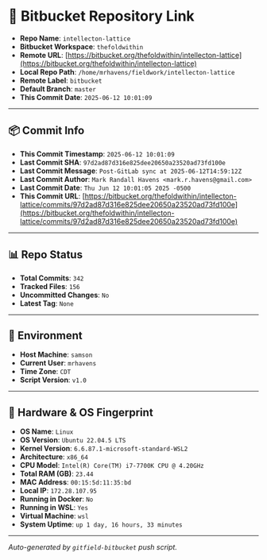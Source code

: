 # 🔗 Bitbucket Repository Link

- **Repo Name**: `intellecton-lattice`
- **Bitbucket Workspace**: `thefoldwithin`
- **Remote URL**: [https://bitbucket.org/thefoldwithin/intellecton-lattice](https://bitbucket.org/thefoldwithin/intellecton-lattice)
- **Local Repo Path**: `/home/mrhavens/fieldwork/intellecton-lattice`
- **Remote Label**: `bitbucket`
- **Default Branch**: `master`
- **This Commit Date**: `2025-06-12 10:01:09`

---

## 📦 Commit Info

- **This Commit Timestamp**: `2025-06-12 10:01:09`
- **Last Commit SHA**: `97d2ad87d316e825dee20650a23520ad73fd100e`
- **Last Commit Message**: `Post-GitLab sync at 2025-06-12T14:59:12Z`
- **Last Commit Author**: `Mark Randall Havens <mark.r.havens@gmail.com>`
- **Last Commit Date**: `Thu Jun 12 10:01:05 2025 -0500`
- **This Commit URL**: [https://bitbucket.org/thefoldwithin/intellecton-lattice/commits/97d2ad87d316e825dee20650a23520ad73fd100e](https://bitbucket.org/thefoldwithin/intellecton-lattice/commits/97d2ad87d316e825dee20650a23520ad73fd100e)

---

## 📊 Repo Status

- **Total Commits**: `342`
- **Tracked Files**: `156`
- **Uncommitted Changes**: `No`
- **Latest Tag**: `None`

---

## 🧭 Environment

- **Host Machine**: `samson`
- **Current User**: `mrhavens`
- **Time Zone**: `CDT`
- **Script Version**: `v1.0`

---

## 🧬 Hardware & OS Fingerprint

- **OS Name**: `Linux`
- **OS Version**: `Ubuntu 22.04.5 LTS`
- **Kernel Version**: `6.6.87.1-microsoft-standard-WSL2`
- **Architecture**: `x86_64`
- **CPU Model**: `Intel(R) Core(TM) i7-7700K CPU @ 4.20GHz`
- **Total RAM (GB)**: `23.44`
- **MAC Address**: `00:15:5d:11:35:bd`
- **Local IP**: `172.28.107.95`
- **Running in Docker**: `No`
- **Running in WSL**: `Yes`
- **Virtual Machine**: `wsl`
- **System Uptime**: `up 1 day, 16 hours, 33 minutes`

---

_Auto-generated by `gitfield-bitbucket` push script._
